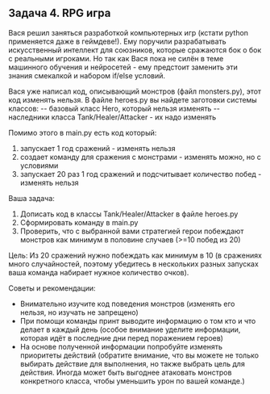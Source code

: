 ## Задача 4. RPG игра

Вася решил заняться разработкой компьютерных игр (кстати python применяется даже в геймдеве!).
Ему поручили разрабатывать искусственный интеллект для союзников, которые сражаются бок о бок с реальными игроками.
Но так как Вася пока не силён в теме машинного обучения и нейросетей - ему предстоит заменить эти знания смекалкой 
и набором if/else 
условий.

Вася уже написал код, описывающий монстров (файл monsters.py), этот код изменять нельзя.
В файле heroes.py вы найдете заготовки системы классов: 
 -- базовый класс Hero, который нельзя изменять
 -- наследники класса Tank/Healer/Attacker - их надо изменять

Помимо этого в main.py есть код который:
1) запускает 1 год сражений - изменять нельзя
2) создает команду для сражения с монстрами - изменять можно, но с условиями
3) запускает 20 раз 1 год сражений и подсчитывает количество побед - изменять нельзя

Ваша задача:
1) Дописать код в классы Tank/Healer/Attacker в файле heroes.py
2) Сформировать команду в main.py
3) Проверить, что с выбранной вами стратегией герои побеждают монстров как минимум в половине случаев (>=10 побед из 20)

Цель:
Из 20 сражений нужно побеждать как минимум в 10 (в сражениях много случайностей, поэтому убедитесь в нескольких разных 
запусках ваша 
команда набирает нужное количество очков).

Советы и рекомендации:
- Внимательно изучите код поведения монстров (изменять его нельзя, но изучать не запрещено)
- При помощи команды принт выводите информацию о том кто и что делает в каждый день (особое внимание уделите информации, которая идёт в 
  последние дни перед поражением героев)
- На основе полученной информации попробуйте изменять приоритеты действий (обратите внимание, что вы можете не только выбирать действие 
  для выполнения, но также выбрать цель для действия. Иногда может быть выгоднее атаковать монстров конкретного класса, чтобы уменьшить 
  урон по вашей команде.)
  

